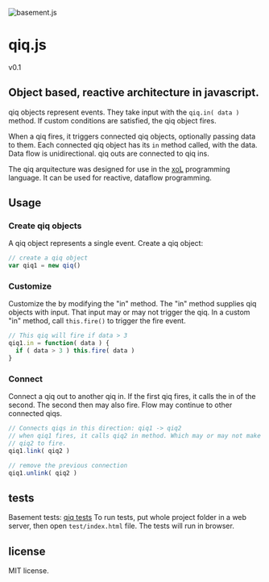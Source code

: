 ![basement.js](http://lignixz.github.io/qiq.js/img/qiq2.svg)

# qiq.js
v0.1

## Object based, reactive architecture in javascript.

qiq objects represent events. They take input with the ```qiq.in( data )```
method. If custom conditions are satisfied, the qiq object fires.

When a qiq fires, it triggers connected qiq objects, optionally passing data
to them. Each connected qiq object has its ```in``` method called, with the
data. Data flow is unidirectional. qiq outs are connected to qiq ins.

The qiq arquitecture was designed for use in the [xoL](http://lignixz.github.com/xoL/) programming language.
It can be used for reactive, dataflow programming.

## Usage

### Create qiq objects
A qiq object represents a single event. Create a qiq object:

```javascript
// create a qiq object
var qiq1 = new qiq()
```

### Customize
 Customize the  by modifying the "in" method. The "in" method supplies
 qiq objects with input. That input may or may not trigger the qiq.
 In a custom "in" method, call ```this.fire()``` to trigger the fire
 event.
```javascript
// This qiq will fire if data > 3
qiq1.in = function( data ) {
  if ( data > 3 ) this.fire( data )
}
```

### Connect
Connect a qiq out to another qiq in. If the first qiq fires, it calls the in
of the second. The second then may also fire. Flow may continue to other
connected qiqs.
```javascript
// Connects qiqs in this direction: qiq1 -> qiq2
// when qiq1 fires, it calls qiq2 in method. Which may or may not make
// qiq2 to fire.
qiq1.link( qiq2 )

// remove the previous connection
qiq1.unlink( qiq2 )
```

## tests
Basement tests: [qiq tests](http://lignixz.github.com/qiq.js/test/)
To run tests, put whole project folder in a web server, then open
`test/index.html` file. The tests will run in browser.

## license
MIT license.
